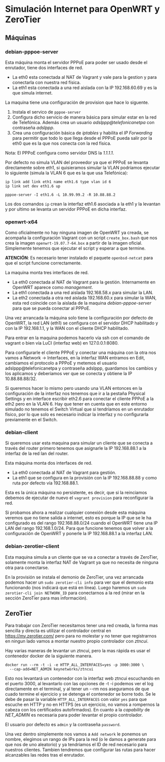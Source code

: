 # Simulación Internet para OpenWRT y ZeroTier

## Máquinas

### debian-pppoe-server

Esta máquina monta el servidor PPPoE para poder ser usado desde el
enrutador, tiene dos interfaces de red.

- La eth0 esta conectada al NAT de Vagrant y vale para la gestion y para
  conectarla con nuestra red física.
- La eth1 esta conectada a una red aislada con la IP 192.168.60.69 y es la
  que simula internet.

La maquina tiene una configuración de provision que hace lo siguente.

1. Instala el servico de `pppoe-server`
2. Configura dicho servicio de manera básica para simular estar en la red de
   Telefónica. Además crea un usuario _adslppp@telefonicanetpa_ con
   contraseña _adslppp_.
3. Crea una configuración básica de _iptables_ y habilita el _IP Forwarding_
   para permitir que todo lo que llega desde el PPPoE pueda salir por la
   eth0 que es la que nos conecta con la red física.

Nota: El PPPoE configura como servidor DNS la _1.1.1.1_.

Por defecto no simula VLAN del proveedor ya que el PPPoE se levanta
directamente sobre eth1, si quisieramos simular la VLAN podríamos ejecutar
lo siguiente (simula la VLAN 6 que es la que usa Telefónica):

```
ip link add link eth1 name eth1.6 type vlan id 6
ip link set dev eth1.6 up

pppoe-server -I eth1.6 -L 10.99.99.2 -R 10.88.88.2
```

Los dos comandos `ip` crean la interfaz eth1.6 asociada a la eth1 y la
levantan y por ultimo se levanta un servidor PPPoE en dicha interfaz.

### openwrt-x64

Como oficialmente no hay ninguna imagen de OpenWRT ya creada, se acompaña la
configuración Vagrant con un script `create_box.bash` que nos crea la imagen
`openwrt-19.07.7-64.box` a partir de la imagen oficial. Simplemente tenemos
que ejecutar el script y esperar a que termine.

**ATENCIÓN**: Es necesario tener instalado el paquete `openbsd-netcat` para
que el script funcione correctamente.

La maquina monta tres interfaces de red.

- La eth0 conectada al NAT de Vagrant para la gestión. Internamente en
  OpenWRT aparece como _management_.
- La eth1 conectada a una red aislada 192.168.58.x para simular la LAN.
- La eth2 conectada a otra red aislada 192.168.60.x para simular la WAN,
  esta red coincide con la aislada de la maquina _debian-pppoe-server_ para
  que se pueda conectar al PPPoE.

Una vez arrancada la máquina solo tiene la configuración por defecto de
OpenWRT, la red LAN (eth1) se configura con el servidor DHCP habilitado
y con la IP 192.168.1.1, y la WAN con el cliente DHCP habilitado.

Para entrar en la maquina podemos hacerlo vía ssh con el comando de vagrant
o bien vía LuCI (interfaz web) en 127.0.0.1:8080.

Para configurarle el cliente PPPoE y conectar una máquina con la otra nos
vamos a Network -> Interfaces, en la interfaz WAN entramos en Edit,
cambiamos el protocolo a PPPoE y metemos el usuario
adslppp@telefonicanetpa y contraseña adslppp, guardamos los cambios y los
aplicamos y deberíamos ver que se conecta y obtiene la IP 10.88.88.88/32.

Si queremos hacer lo mismo pero usando una VLAN entonces en la configuración
de la interfaz nos tenemos que ir a la pestaña Physical Settings y en
interface escribir eth2.6 para conectar el cliente PPPoE a la eth2 pero en
la VLAN 6. Hay que tener en cuenta que en este entorno simulado no tenemos
el Switch Virtual que si tendríamos en un enrutador físico, por lo que solo
es necesario indicar la interfaz y no configurarla previamente en el Switch.

### debian-client

Si queremos usar esta maquina para simular un cliente que se conecta
a través del router primero tenemos que asignarle la IP 192.168.88.1 a la
interfaz de la red lan del router.

Esta máquina monta dos interfaces de red.

- La eth0 conectada al NAT de Vagrant para gestión.
- La eth1 que se configura en la provisión con la IP 192.168.88.88 y como
  ruta por defecto vía 192.168.88.1.

Esta es la única máquina no persistente, es decir, que si la reinciamos
debemos de ejecutar de nuevo el `vagrant provision` para reconfigurar la
red.

Si probamos ahora a realizar cualquier conexión desde esta máquina veremos
que no tiene salida a internet, esto es porque la IP que se le ha
configurado es del rango 192.168.88.0/24 cuando el OpenWRT tiene una IP LAN
del rango 192.168.1.0/24. Para que funcione tenemos que volver a la
configuración de OpenWRT y ponerle la IP 192.168.88.1 a la interfaz LAN.

### debian-zerotier-client

Esta maquina simula a un cliente que se va a conectar a través de ZeroTier,
solamente monta la interfaz NAT de Vagrant ya que no necesita de ninguna
otra para conectarse.

En la provisión se instala el demonio de ZeroTier, una vez arrancada
podemos hacer un `sudo zerotier-cli info` para ver que el demonio esta
funcionando (nos indicará que está en línea). Luego haremos un `sudo
zerotier-cli join NETWORK_ID` para conectarnos a la red (mirar en la sección
ZeroTier para mas información).

## ZeroTier

Para trabajar con ZeroTier necesitamos tener una red creada, la forma mas
sencilla y directa es utilizar el controlador central en
https://my.zerotier.com/ pero para no molestar y no tener que registrarnos
en ningun lado vamos a montar nuestro propio controlador con _ztncui_.

Hay varias maneras de levantar un ztncui, pero la mas rápida es usar el
contenedor docker de la siguiente manera.

```
docker run --rm -t -i -e HTTP_ALL_INTERFACES=yes -p 3000:3000 \
  --cap-add=NET_ADMIN keynetworks/ztncui
```

Esto nos levantará un contenedor con la interfaz web ztncui escuchando en el
puerto 3000, al levantarlo con las opciones de -t -i podemos ver el log
directamente en el terminal, y al tener un --rm nos aseguramos de que cuado
termine el ejercicio y se detenga el contenedor se borre todo. Se le debe de
pasar la variable `HTTP_ALL_INTERFACES` con valor `yes` para que escuche en
HTTP y no en HTTPS (es un ejercicio, no vamos a rompernos la cabeza con los
certificados autofirmados). En cuanto a la _capability_ de _NET_ADMIN_ es
necesaria para poder levantar el propio controlador.

El usuario por defecto es `admin` y la contraseña `password`.

Una vez dentro simplemente nos vamos a `Add network` le ponemos un nombre,
elegimos un rango de IPs para la red (o le damos a generate para que nos de
uno aleatorio) y ya tendríamos el ID de red necesario para nuestros
clientes. Tambien tendremos que configurar las rutas para hacer alcanzables
las redes tras el enrutador.
